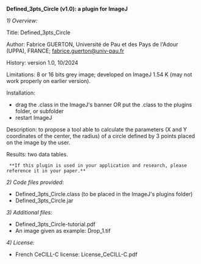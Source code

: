 
**Defined_3pts_Circle (v1.0): a plugin for ImageJ**


_1) Overview:_

Title: Defined_3pts_Circle

Author: Fabrice GUERTON, Université de Pau et des Pays de l'Adour (UPPA), FRANCE; fabrice.guerton@univ-pau.fr

History: version 1.0, 10/2024

Limitations: 8 or 16 bits grey image; developed on ImageJ 1.54 K (may not work properly on earlier version).

Installation: 
- drag the .class in the ImageJ's banner OR put the .class to the plugins folder, or subfolder 
- restart ImageJ

Description: to propose a tool able to calculate the parameters (X and Y coordinates of the center, the radius)
of a circle defined by 3 points placed on the image by the user.

Results: two data tables.


     **If this plugin is used in your application and research, please reference it in your paper.**



_2) Code files provided:_

- Defined_3pts_Circle.class (to be placed in the ImageJ's plugins folder)
- Defined_3pts_Circle.jar



_3) Additional files:_

- Defined_3pts_Circle-tutorial.pdf
- An image given as example: Drop_1.tif



_4) License:_

- French CeCILL-C license: License_CeCILL-C.pdf


